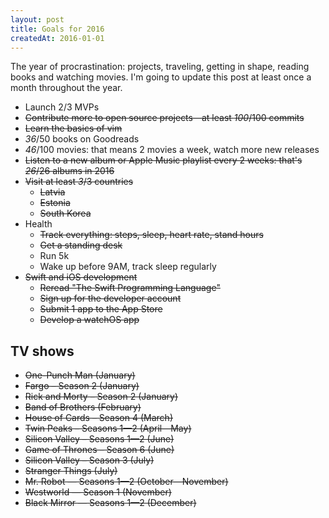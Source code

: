 ```yaml
---
layout: post
title: Goals for 2016
createdAt: 2016-01-01
---
```


The year of procrastination: projects, traveling, getting in shape, reading books and watching movies. I'm going to update this post at least once a month throughout the year.

<!--more-->

- Launch 2/3 MVPs
- <del>Contribute more to open source projects—at least _100_/100 commits</del>
- <del>Learn the basics of vim</del>
- _36_/50 books on Goodreads
- _46_/100 movies: that means 2 movies a week, watch more new releases
- <del>Listen to a new album or Apple Music playlist every 2 weeks: that's _26_/26 albums in 2016</del>
- <del>Visit at least _3_/3 countries</del>
  - <del>Latvia</del>
  - <del>Estonia</del>
  - <del>South Korea</del>
- Health
  - <del>Track everything: steps, sleep, heart rate, stand hours</del>
  - <del>Get a standing desk</del>
  - Run 5k
  - Wake up before 9AM, track sleep regularly
- <del>Swift and iOS development</del>
  - <del>Reread "The Swift Programming Language"</del>
  - <del>Sign up for the developer account</del>
  - <del>Submit 1 app to the App Store</del>
  - <del>Develop a watchOS app</del>

## TV shows

- <del>One-Punch Man (January)</del>
- <del>Fargo – Season 2 (January)</del>
- <del>Rick and Morty – Season 2 (January)</del>
- <del>Band of Brothers (February)</del>
- <del>House of Cards – Season 4 (March)</del>
- <del>Twin Peaks – Seasons 1—2 (April—May)</del>
- <del>Silicon Valley – Seasons 1—2 (June)</del>
- <del>Game of Thrones – Season 6 (June)</del>
- <del>Silicon Valley – Season 3 (July)</del>
- <del>Stranger Things (July)</del>
- <del>Mr. Robot — Seasons 1—2 (October—November)</del>
- <del>Westworld — Season 1 (November)</del>
- <del>Black Mirror — Seasons 1—2 (December)</del>
